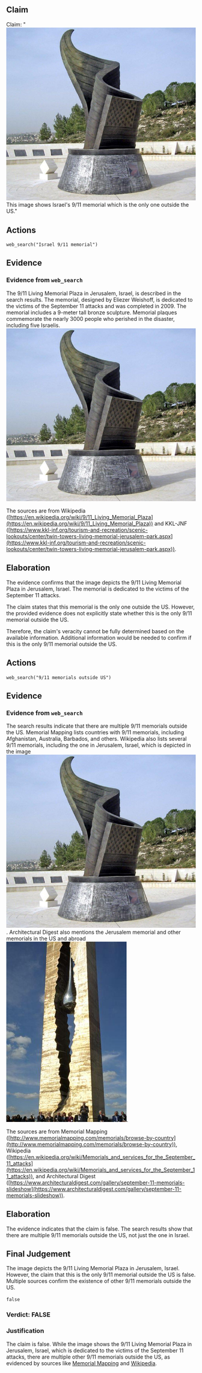 ## Claim
Claim: "![image 50](media/81.jpg) This image shows Israel's 9/11 memorial which is the only one outside the US."

## Actions
```
web_search("Israel 9/11 memorial")
```

## Evidence
### Evidence from `web_search`
The 9/11 Living Memorial Plaza in Jerusalem, Israel, is described in the search results. The memorial, designed by Eliezer Weishoff, is dedicated to the victims of the September 11 attacks and was completed in 2009. The memorial includes a 9-meter tall bronze sculpture. Memorial plaques commemorate the nearly 3000 people who perished in the disaster, including five Israelis. ![image 50](media/81.jpg)

The sources are from Wikipedia ([https://en.wikipedia.org/wiki/9/11_Living_Memorial_Plaza](https://en.wikipedia.org/wiki/9/11_Living_Memorial_Plaza)) and KKL-JNF ([https://www.kkl-jnf.org/tourism-and-recreation/scenic-lookouts/center/twin-towers-living-memorial-jerusalem-park.aspx](https://www.kkl-jnf.org/tourism-and-recreation/scenic-lookouts/center/twin-towers-living-memorial-jerusalem-park.aspx)).


## Elaboration
The evidence confirms that the image depicts the 9/11 Living Memorial Plaza in Jerusalem, Israel. The memorial is dedicated to the victims of the September 11 attacks.

The claim states that this memorial is the only one outside the US. However, the provided evidence does not explicitly state whether this is the only 9/11 memorial outside the US.

Therefore, the claim's veracity cannot be fully determined based on the available information. Additional information would be needed to confirm if this is the only 9/11 memorial outside the US.


## Actions
```
web_search("9/11 memorials outside US")
```

## Evidence
### Evidence from `web_search`
The search results indicate that there are multiple 9/11 memorials outside the US. Memorial Mapping lists countries with 9/11 memorials, including Afghanistan, Australia, Barbados, and others. Wikipedia also lists several 9/11 memorials, including the one in Jerusalem, Israel, which is depicted in the image ![image 50](media/81.jpg). Architectural Digest also mentions the Jerusalem memorial and other memorials in the US and abroad ![image 2256](media/2025-07-20_11-06-1753009583-364781.jpg).

The sources are from Memorial Mapping ([http://www.memorialmapping.com/memorials/browse-by-country](http://www.memorialmapping.com/memorials/browse-by-country)), Wikipedia ([https://en.wikipedia.org/wiki/Memorials_and_services_for_the_September_11_attacks](https://en.wikipedia.org/wiki/Memorials_and_services_for_the_September_11_attacks)), and Architectural Digest ([https://www.architecturaldigest.com/gallery/september-11-memorials-slideshow](https://www.architecturaldigest.com/gallery/september-11-memorials-slideshow)).


## Elaboration
The evidence indicates that the claim is false. The search results show that there are multiple 9/11 memorials outside the US, not just the one in Israel.


## Final Judgement
The image depicts the 9/11 Living Memorial Plaza in Jerusalem, Israel. However, the claim that this is the only 9/11 memorial outside the US is false. Multiple sources confirm the existence of other 9/11 memorials outside the US.

`false`

### Verdict: FALSE

### Justification
The claim is false. While the image shows the 9/11 Living Memorial Plaza in Jerusalem, Israel, which is dedicated to the victims of the September 11 attacks, there are multiple other 9/11 memorials outside the US, as evidenced by sources like [Memorial Mapping](http://www.memorialmapping.com/memorials/browse-by-country) and [Wikipedia](https://en.wikipedia.org/wiki/Memorials_and_services_for_the_September_11_attacks).
